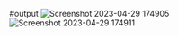 #output
![Screenshot 2023-04-29 174905](https://user-images.githubusercontent.com/87993262/235302194-38274795-d2ca-406a-bcc6-317357bb665d.png)
![Screenshot 2023-04-29 174911](https://user-images.githubusercontent.com/87993262/235302195-bd3bce00-c239-4348-8bd2-2bcf2efe8ecf.png)
